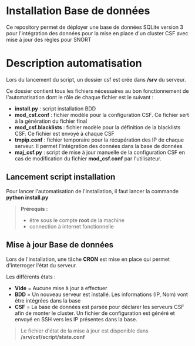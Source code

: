 # Installation Base de données

Ce repository permet de déployer une base de données SQLite version 3 pour l'intégration des données pour la mise en place d'un cluster CSF avec mise à jour des règles pour SNORT


# Description automatisation
Lors du lancement du script, un dossier csf est crée dans **/srv** du serveur. 

Ce dossier contient tous les fichiers nécessaires au bon fonctionnement de l'automatisation dont le rôle de chaque fichier est le suivant :

 - **install.py** : script installation BDD
 - **mod_csf.conf** : fichier modèle pour la configuration CSF. Ce fichier sert à la génération du fichier final
 - **mod_csf.blacklists** : fichier modèle pour la définition de la blacklists CSF. Ce fichier est envoyé à chaque CSF
 - **tmpip.conf** : fichier temporaire pour la récupération des IP de chaque serveur. Il permet l'intégration des données dans la base de données
 - **maj_csf.py** : script de mise à jour manuelle de la configuration CSF en cas de modification du fichier **mod_csf.conf** par l'utilisateur.  

## Lancement script installation

Pour lancer l'automatisation de l'installation, il faut lancer la commande **python install.py**

>**Prérequis :**
>  - être sous le compte **root** de la machine
>  - connection à internet fonctionnelle

## Mise à jour Base de données
Lors de l'installation, une tâche **CRON** est mise en place qui permet d'interroger l'état du serveur.

Les différents états :

 - **Vide** = Aucune mise à jour à effectuer
 - **BDD** = Un nouveau serveur est installé. Les informations (IP, Nom) vont être intégrées dans la base
 - **CSF** = La base de données est parsée pour déclarer les serveurs CSF afin de monter le cluster. Un fichier de configuration est généré et envoyé en SSH vers les IP présentes dans la base. 

> Le fichier d'état de la mise à jour est disponible dans **/srv/csf/script/state.conf**
